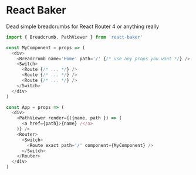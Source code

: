 # React Baker
Dead simple breadcrumbs for React Router 4 or anything really


```javascript
import { Breadcrumb, PathViewer } from 'react-baker'

const MyComponent = props => (
  <div>
    <Breadcrumb name='Home' path='/' {/* use any props you want */} />
    <Switch>
      <Route {/* ... */} />
      <Route {/* ... */} />
      <Route {/* ... */} />
    </Switch>
  </div>
)

const App = props => (
  <div>
    <PathViewer render={({name, path }) => (
      <a href={path}>{name} /</a>
    )} />
    <Router>
      <Switch>
        <Route exact path='/' component={MyComponent} />
      </Switch>
    </Router>
  </div>
)
```

